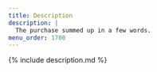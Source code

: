 ```yaml
---
title: Description
description: |
  The purchase summed up in a few words.
menu_order: 1700
---
```


{% include description.md %}

